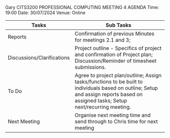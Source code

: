Gary
CITS3200 PROFESSIONAL COMPUTING
MEETING 4 AGENDA
Time: 19:00
Date: 30/07/2024
Venue: Online

| Tasks                      | Sub Tasks                                                                                                                                                                          |
| -------------------------- | ---------------------------------------------------------------------------------------------------------------------------------------------------------------------------------- |
| Reports                    | Confirmation of previous Minutes for meetings 2.1 and 3;                                                                                                                           |
| Discussions/Clarifications | Project outline - Specifics of project and confirmation of Project plan; Discussion/Reminder of timesheet submissions.                                                             |
| To Do                      | Agree to project plan/outline; Assign tasks/functions to be built to individuals based on outline; Setup and assign reports based on assigned tasks; Setup next/recurring meeting. |
| Next Meeting               | Organise next meeting time and send through to Chris time for next meeting                                                                                                         |
